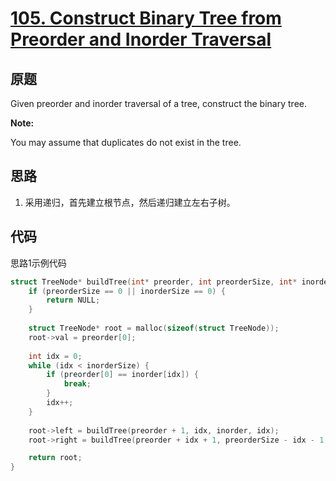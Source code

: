 [105. Construct Binary Tree from Preorder and Inorder Traversal](https://leetcode.com/problems/construct-binary-tree-from-preorder-and-inorder-traversal/)
================================================================

原题
----

Given preorder and inorder traversal of a tree, construct the binary tree.

**Note:**

You may assume that duplicates do not exist in the tree.

思路
----

1. 采用递归，首先建立根节点，然后递归建立左右子树。

代码
----

思路1示例代码
```c
struct TreeNode* buildTree(int* preorder, int preorderSize, int* inorder, int inorderSize) {
	if (preorderSize == 0 || inorderSize == 0) {
		return NULL;
	}
	
	struct TreeNode* root = malloc(sizeof(struct TreeNode));
	root->val = preorder[0];
	
	int idx = 0;
	while (idx < inorderSize) {
		if (preorder[0] == inorder[idx]) {
			break;
		}
		idx++;
	}
	
	root->left = buildTree(preorder + 1, idx, inorder, idx);
	root->right = buildTree(preorder + idx + 1, preorderSize - idx - 1, inorder + idx + 1, inorderSize - idx - 1);

	return root;
}
```
